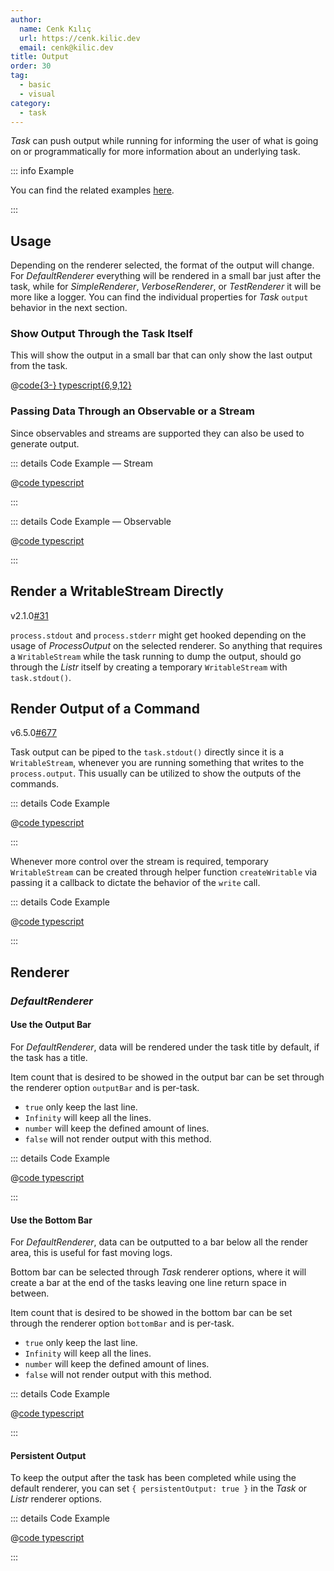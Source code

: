 ```yaml
---
author:
  name: Cenk Kılıç
  url: https://cenk.kilic.dev
  email: cenk@kilic.dev
title: Output
order: 30
tag:
  - basic
  - visual
category:
  - task
---
```


_Task_ can push output while running for informing the user of what is going on or programmatically for more information about an underlying task.

<!-- more -->

::: info Example

You can find the related examples [here](https://github.com/listr2/listr2/tree/master/examples/task-output.example.ts).

:::

## Usage

Depending on the renderer selected, the format of the output will change. For _DefaultRenderer_ everything will be rendered in a small bar just after the task, while for _SimpleRenderer_, _VerboseRenderer_, or _TestRenderer_ it will be more like a logger. You can find the individual properties for _Task_ `output` behavior in the next section.

### Show Output Through the Task Itself

This will show the output in a small bar that can only show the last output from the task.

@[code{3-} typescript{6,9,12}](../../examples/docs/task/output/with-task.ts)

### Passing Data Through an Observable or a Stream

Since observables and streams are supported they can also be used to generate output.

::: details <FontIcon icon="material-symbols:code-blocks-outline" /> Code Example — Stream

@[code typescript](../../examples/docs/task/output/stream.ts)

:::

::: details <FontIcon icon="material-symbols:code-blocks-outline" /> Code Example — Observable

@[code typescript](../../examples/docs/task/output/observable.ts)

:::

## Render a WritableStream Directly

<Badge><FontIcon icon="mdi:tag-text-outline"/>v2.1.0</Badge><Badge type="warning"><FontIcon icon="mdi:github"/><a href="https://github.com/listr2/listr2/issues/31" target="_blank">#31</a></Badge>

`process.stdout` and `process.stderr` might get hooked depending on the usage of _ProcessOutput_ on the selected renderer. So anything that requires a `WritableStream` while the task running to dump the output, should go through the _Listr_ itself by creating a temporary `WritableStream` with `task.stdout()`.

## Render Output of a Command

<Badge><FontIcon icon="mdi:tag-text-outline"/>v6.5.0</Badge><Badge type="warning"><FontIcon icon="mdi:github"/><a href="https://github.com/listr2/listr2/issues/677" target="_blank">#677</a></Badge>

Task output can be piped to the `task.stdout()` directly since it is a `WritableStream`, whenever you are running something that writes to the `process.output`. This usually can be utilized to show the outputs of the commands.

::: details <FontIcon icon="material-symbols:code-blocks-outline" /> Code Example

@[code typescript](../../examples/docs/task/output/pass-stdout.ts)

:::

Whenever more control over the stream is required, temporary `WritableStream` can be created through helper function `createWritable` via passing it a callback to dictate the behavior of the `write` call.

::: details <FontIcon icon="material-symbols:code-blocks-outline" /> Code Example

@[code typescript](../../examples/docs/task/output/pass-stdout-with-control.ts)

:::

## Renderer

### _DefaultRenderer_

#### Use the Output Bar

For _DefaultRenderer_, data will be rendered under the task title by default, if the task has a title.

Item count that is desired to be showed in the output bar can be set through the renderer option `outputBar` and is per-task.

- `true` only keep the last line.
- `Infinity` will keep all the lines.
- `number` will keep the defined amount of lines.
- `false` will not render output with this method.

::: details <FontIcon icon="material-symbols:code-blocks-outline" /> Code Example

@[code typescript](../../examples/docs/task/output/renderer-default-outputbar.ts)

:::

#### Use the Bottom Bar

For _DefaultRenderer_, data can be outputted to a bar below all the render area, this is useful for fast moving logs.

Bottom bar can be selected through _Task_ renderer options, where it will create a bar at the end of the tasks leaving one line return space in between.

Item count that is desired to be showed in the bottom bar can be set through the renderer option `bottomBar` and is per-task.

- `true` only keep the last line.
- `Infinity` will keep all the lines.
- `number` will keep the defined amount of lines.
- `false` will not render output with this method.

::: details <FontIcon icon="material-symbols:code-blocks-outline" /> Code Example

@[code typescript](../../examples/docs/task/output/renderer-default-bottombar.ts)

:::

#### Persistent Output

To keep the output after the task has been completed while using the default renderer, you can set `{ persistentOutput: true }` in the _Task_ or _Listr_ renderer options.

::: details <FontIcon icon="material-symbols:code-blocks-outline" /> Code Example

@[code typescript](../../examples/docs/task/output/renderer-default-persistent.ts)

:::
